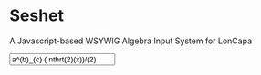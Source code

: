 # Seshet
A Javascript-based WSYWIG Algebra Input System for LonCapa

<link rel="stylesheet" href="seshet-core.css" />
<link rel="stylesheet" href="seshet-operators.css" />
<link rel="stylesheet" href="seshet-buttons.css" />
<script src="jquery.min.js"></script>
<script src="math.js"></script>
<script type="text/javascript" src="seshet-core.js"></script>
<script type="text/javascript" src="seshet-operators.js"></script>
<script type="text/javascript" src="seshet-buttons.js"></script>
</head>

<script type="text/javascript">
function onLoad(){
    m = new seshet.InputLine($('#seshet-input-container'),$('#seshet-target'));
    m = new seshet.ButtonBox($('#seshet-button-container'),$('#seshet-target'));
}
</script>
<body onload="onLoad()">
<div id="seshet-input-container">
  
</div>
<div>
<input id="seshet-target" type="text" value="a^(b)_(c) ( nthrt(2)(x))/(2)"/>
</div>
<div id="seshet-button-container"></div>
